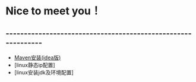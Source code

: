 # Nice to meet you！

## -------------------------------------------------------------
- [Maven安装(idea版)](doc/Maven/Maven的安装配置及创建IDEA项目.md)
- [linux静态ip配置]
- [linux安装jdk及环境配置]


